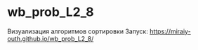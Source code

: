 # wb_prob_L2_8
Визуализация алгоритмов сортировки
Запуск: https://miraiy-outh.github.io/wb_prob_L2_8/
